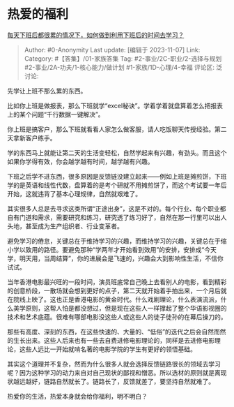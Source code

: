 # 热爱的福利
[每天下班后都很累的情况下，如何做到利用下班后的时间去学习？](https://www.zhihu.com/question/35018400/answer/3279349005)

> Author: #0-Anonymity
> Last update: [编辑于 2023-11-07]
> Link:
> Category: #【答集】/01-家族答集
> Tag: #2-事业/2C-职业/2-选择与规划 #2-事业/2A-功夫/1-核心能力/做计划 #1-家族/1D-心理/4-幸福
> 评论区:
> 泛讨论:

先学让上班不那么累的东西。

比如你上班是做报表，那么下班就学“excel秘诀”。学着学着就盘算着怎么把报表上的某个问题“千行数据一键解决”。

你上班是搞客户，那么下班就看看人家怎么做客服，请人吃饭聊天传授经验。第二天拿新客户练手。

学的东西马上就能让第二天的生活变轻松，自然学起来有兴趣，有劲头。而且这个如果你学得有效，你会越学越有时间，越学越有兴趣。

下班之后学不进东西，很多原因是反馈链没建立起来——例如上班是摊煎饼，下班学的是英语和线性代数，盘算着的是考个研就不用摊煎饼了，而这个考试要一年后开始，这就违背了基本心理规律，自然就艰难了。

其实很多人总是去寻求这类所谓“正途出身”，这是不对的。每个行业、每个职业都自有门道和需求，需要研究和练习，研究透了练习好了，自然在那一行里可以出人头地，甚至成为生产组织者、行业变革者。

避免学习的倦怠，关键总在于维持学习的兴趣，而维持学习的兴趣，关键总在于缩小学以致用的路径。要避免那种“学两年才开始看到效用”的安排，安排成“今天学，明天用，当周结算”，你的进展会是飞速的，兴趣会大到影响性生活，不信你试试。

当年香港电影最兴旺的一段时间，演员班底常自己晚上去看别人的电影，看到精彩的创意桥段，一散场就会想到更好的点子，第二天就开始着手拍出来，一个月后就在院线上映了。这也正是香港电影的黄金时代。什么戏剧理论，什么表演流派，什么美学原则，这帮人怕是都没想过，但是现在这些人一样撑起了整个华语影视圈的技术和艺术底蕴。很难有哪部电影没这些人或这些人的徒子徒孙的在幕后操刀的。

那些有高度、深刻的东西，在这些快速的、大量的、“低俗”的迭代之后会自然而然的生长出来。这些人后来也有一些去自费进修电影理论的，同样是去进修电影理论，这些人远比一开始就啃名著的电影学院的学生有更好的领悟基础。

其实这个道理并不复杂，然而为什么很多人就会选择反馈链路很长的领域去学习呢？因为这种学习的动力来自对自己现状的鄙视和憎恶。所以选材的原则就是离现状越远越好，链路自然就长了。链路长了，反馈就差了，要坚持自然就难了。

热爱你的生活，热爱本身就会给你福利，明不明白？
